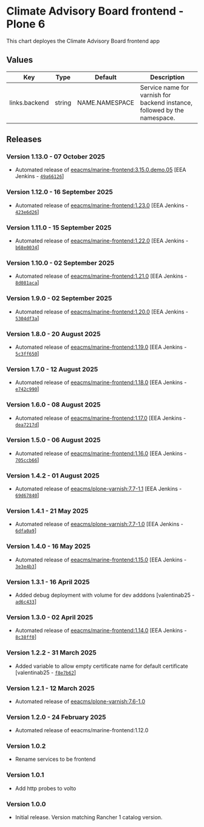 # Climate Advisory Board frontend - Plone 6

This chart deployes the Climate Advisory Board frontend app

## Values

| Key           | Type   | Default        | Description                                                               |
| ------------- | ------ | -------------- | ------------------------------------------------------------------------- |
| links.backend | string | NAME.NAMESPACE | Service name for varnish for backend instance, followed by the namespace. |

## Releases

### Version 1.13.0 - 07 October 2025
- Automated release of [eeacms/marine-frontend:3.15.0.demo.05](https://github.com/eea/marine-frontend/releases) [EEA Jenkins - [`49a66126`](https://github.com/eea/helm-charts/commit/49a66126a4ca5fc47089260c048dc1ad2647c90b)]

### Version 1.12.0 - 16 September 2025

- Automated release of [eeacms/marine-frontend:1.23.0](https://github.com/eea/marine-frontend/releases) [EEA Jenkins - [`423e6d26`](https://github.com/eea/helm-charts/commit/423e6d26150c67e783605d69c8db0c301296efd8)]

### Version 1.11.0 - 15 September 2025

- Automated release of [eeacms/marine-frontend:1.22.0](https://github.com/eea/marine-frontend/releases) [EEA Jenkins - [`b68e0034`](https://github.com/eea/helm-charts/commit/b68e003482faf9db39b8b5f5ee036ce9cd6907e3)]

### Version 1.10.0 - 02 September 2025

- Automated release of [eeacms/marine-frontend:1.21.0](https://github.com/eea/marine-frontend/releases) [EEA Jenkins - [`8d081aca`](https://github.com/eea/helm-charts/commit/8d081acad8c098490572d7881f927398b99a3c8a)]

### Version 1.9.0 - 02 September 2025

- Automated release of [eeacms/marine-frontend:1.20.0](https://github.com/eea/marine-frontend/releases) [EEA Jenkins - [`5304df3a`](https://github.com/eea/helm-charts/commit/5304df3ab39529a1193e07fe0ec0afb07f5529bf)]

### Version 1.8.0 - 20 August 2025

- Automated release of [eeacms/marine-frontend:1.19.0](https://github.com/eea/marine-frontend/releases) [EEA Jenkins - [`5c3ff650`](https://github.com/eea/helm-charts/commit/5c3ff650bce5f94157a775416dcbf4c044778e0e)]

### Version 1.7.0 - 12 August 2025

- Automated release of [eeacms/marine-frontend:1.18.0](https://github.com/eea/marine-frontend/releases) [EEA Jenkins - [`e742c990`](https://github.com/eea/helm-charts/commit/e742c9904e31044c089dedcd5c6e7f15358926fb)]

### Version 1.6.0 - 08 August 2025

- Automated release of [eeacms/marine-frontend:1.17.0](https://github.com/eea/marine-frontend/releases) [EEA Jenkins - [`dea7217d`](https://github.com/eea/helm-charts/commit/dea7217dc502f26a42ee9c1bead27ba400361abd)]

### Version 1.5.0 - 06 August 2025

- Automated release of [eeacms/marine-frontend:1.16.0](https://github.com/eea/marine-frontend/releases) [EEA Jenkins - [`705ccb66`](https://github.com/eea/helm-charts/commit/705ccb662d05d2bed9c9349e3e3fa2c6f042c83d)]

### Version 1.4.2 - 01 August 2025

- Automated release of [eeacms/plone-varnish:7.7-1.1](https://github.com/eea/plone-varnish/releases) [EEA Jenkins - [`69d67840`](https://github.com/eea/helm-charts/commit/69d67840c1dee3ed4cf3ef3fb2e735b19474587b)]

### Version 1.4.1 - 21 May 2025

- Automated release of [eeacms/plone-varnish:7.7-1.0](https://github.com/eea/plone-varnish/releases) [EEA Jenkins - [`6dfa0a9`](https://github.com/eea/helm-charts/commit/6dfa0a9ee178c65428561851b78113c762859c2a)]

### Version 1.4.0 - 16 May 2025

- Automated release of [eeacms/marine-frontend:1.15.0](https://github.com/eea/marine-frontend/releases) [EEA Jenkins - [`3e3e4b3`](https://github.com/eea/helm-charts/commit/3e3e4b32fb9fa187a8e342b40a13d096f5ef20ca)]

### Version 1.3.1 - 16 April 2025

- Added debug deployment with volume for dev adddons [valentinab25 - [`ad6c433`](https://github.com/eea/helm-charts/commit/ad6c433e289e5ec796b6aed8a46ab16f366ba51b)]

### Version 1.3.0 - 02 April 2025

- Automated release of [eeacms/marine-frontend:1.14.0](https://github.com/eea/marine-frontend/releases) [EEA Jenkins - [`8c38ff0`](https://github.com/eea/helm-charts/commit/8c38ff0bb87494e5e85b0f4614a245d46830e88c)]

### Version 1.2.2 - 31 March 2025

- Added variable to allow empty certificate name for default certificate [valentinab25 - [`f8e7b62`](https://github.com/eea/helm-charts/commit/f8e7b627bd0e1ede8fa7e16a5b39a7665cbf89bb)]

### Version 1.2.1 - 12 March 2025

- Automated release of [eeacms/plone-varnish:7.6-1.0](https://github.com/eea/plone-varnish/releases)

### Version 1.2.0 - 24 February 2025

- Automated release of eeacms/marine-frontend:1.12.0

### Version 1.0.2

- Rename services to be frontend

### Version 1.0.1

- Add http probes to volto

### Version 1.0.0

- Initial release. Version matching Rancher 1 catalog version.
